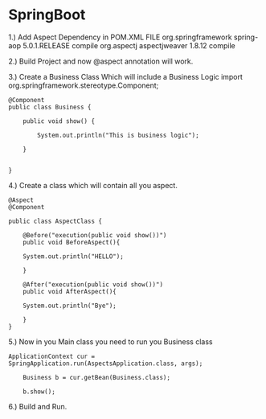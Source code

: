 # SpringBoot

1.) Add Aspect Dependency in POM.XML FILE
       <dependency>
            <groupId>org.springframework</groupId>
            <artifactId>spring-aop</artifactId>
            <version>5.0.1.RELEASE</version>
            <scope>compile</scope>
        </dependency>
        <dependency>
            <groupId>org.aspectj</groupId>
            <artifactId>aspectjweaver</artifactId>
            <version>1.8.12</version>
            <scope>compile</scope>
        </dependency>

2.) Build Project and now @aspect annotation will work.

3.) Create a Business Class Which will include a Business Logic
	import org.springframework.stereotype.Component;

	@Component
	public class Business {

		public void show() {

			System.out.println("This is business logic");

		}


	}

4.) Create a class which will contain all you aspect.

	@Aspect
	@Component

	public class AspectClass {

	    @Before("execution(public void show())")
	    public void BeforeAspect(){

		System.out.println("HELLO");

	    }

	    @After("execution(public void show())")
	    public void AfterAspect(){

		System.out.println("Bye");

	    }
	}

5.) Now in you Main class you need to run you Business class

	ApplicationContext cur =  SpringApplication.run(AspectsApplication.class, args);

        Business b = cur.getBean(Business.class);

        b.show();


6.) Build and Run.

